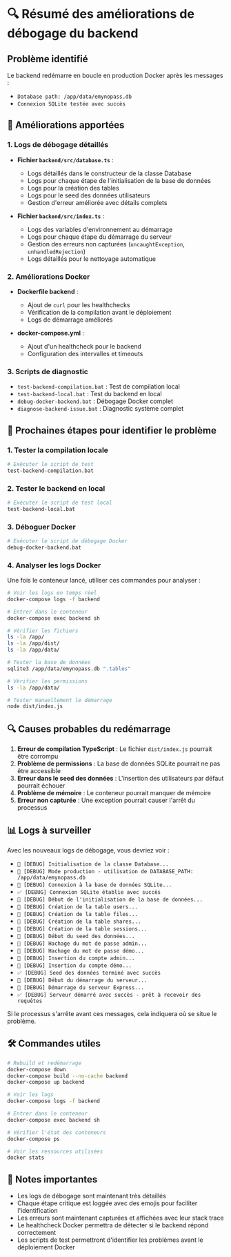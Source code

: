 # 🔍 Résumé des améliorations de débogage du backend

## Problème identifié
Le backend redémarre en boucle en production Docker après les messages :
- `Database path: /app/data/emynopass.db`
- `Connexion SQLite testée avec succès`

## 🔧 Améliorations apportées

### 1. Logs de débogage détaillés
- **Fichier `backend/src/database.ts`** :
  - Logs détaillés dans le constructeur de la classe Database
  - Logs pour chaque étape de l'initialisation de la base de données
  - Logs pour la création des tables
  - Logs pour le seed des données utilisateurs
  - Gestion d'erreur améliorée avec détails complets

- **Fichier `backend/src/index.ts`** :
  - Logs des variables d'environnement au démarrage
  - Logs pour chaque étape du démarrage du serveur
  - Gestion des erreurs non capturées (`uncaughtException`, `unhandledRejection`)
  - Logs détaillés pour le nettoyage automatique

### 2. Améliorations Docker
- **Dockerfile backend** :
  - Ajout de `curl` pour les healthchecks
  - Vérification de la compilation avant le déploiement
  - Logs de démarrage améliorés

- **docker-compose.yml** :
  - Ajout d'un healthcheck pour le backend
  - Configuration des intervalles et timeouts

### 3. Scripts de diagnostic
- `test-backend-compilation.bat` : Test de compilation local
- `test-backend-local.bat` : Test du backend en local
- `debug-docker-backend.bat` : Débogage Docker complet
- `diagnose-backend-issue.bat` : Diagnostic système complet

## 🚀 Prochaines étapes pour identifier le problème

### 1. Tester la compilation locale
```bash
# Exécuter le script de test
test-backend-compilation.bat
```

### 2. Tester le backend en local
```bash
# Exécuter le script de test local
test-backend-local.bat
```

### 3. Déboguer Docker
```bash
# Exécuter le script de débogage Docker
debug-docker-backend.bat
```

### 4. Analyser les logs Docker
Une fois le conteneur lancé, utiliser ces commandes pour analyser :

```bash
# Voir les logs en temps réel
docker-compose logs -f backend

# Entrer dans le conteneur
docker-compose exec backend sh

# Vérifier les fichiers
ls -la /app/
ls -la /app/dist/
ls -la /app/data/

# Tester la base de données
sqlite3 /app/data/emynopass.db ".tables"

# Vérifier les permissions
ls -la /app/data/

# Tester manuellement le démarrage
node dist/index.js
```

## 🔍 Causes probables du redémarrage

1. **Erreur de compilation TypeScript** : Le fichier `dist/index.js` pourrait être corrompu
2. **Problème de permissions** : La base de données SQLite pourrait ne pas être accessible
3. **Erreur dans le seed des données** : L'insertion des utilisateurs par défaut pourrait échouer
4. **Problème de mémoire** : Le conteneur pourrait manquer de mémoire
5. **Erreur non capturée** : Une exception pourrait causer l'arrêt du processus

## 📊 Logs à surveiller

Avec les nouveaux logs de débogage, vous devriez voir :
- `🔧 [DEBUG] Initialisation de la classe Database...`
- `🔧 [DEBUG] Mode production - utilisation de DATABASE_PATH: /app/data/emynopass.db`
- `🔧 [DEBUG] Connexion à la base de données SQLite...`
- `✅ [DEBUG] Connexion SQLite établie avec succès`
- `🔧 [DEBUG] Début de l'initialisation de la base de données...`
- `🔧 [DEBUG] Création de la table users...`
- `🔧 [DEBUG] Création de la table files...`
- `🔧 [DEBUG] Création de la table shares...`
- `🔧 [DEBUG] Création de la table sessions...`
- `🔧 [DEBUG] Début du seed des données...`
- `🔧 [DEBUG] Hachage du mot de passe admin...`
- `🔧 [DEBUG] Hachage du mot de passe démo...`
- `🔧 [DEBUG] Insertion du compte admin...`
- `🔧 [DEBUG] Insertion du compte démo...`
- `✅ [DEBUG] Seed des données terminé avec succès`
- `🔧 [DEBUG] Début du démarrage du serveur...`
- `🔧 [DEBUG] Démarrage du serveur Express...`
- `✅ [DEBUG] Serveur démarré avec succès - prêt à recevoir des requêtes`

Si le processus s'arrête avant ces messages, cela indiquera où se situe le problème.

## 🛠️ Commandes utiles

```bash
# Rebuild et redémarrage
docker-compose down
docker-compose build --no-cache backend
docker-compose up backend

# Voir les logs
docker-compose logs -f backend

# Entrer dans le conteneur
docker-compose exec backend sh

# Vérifier l'état des conteneurs
docker-compose ps

# Voir les ressources utilisées
docker stats
```

## 📝 Notes importantes

- Les logs de débogage sont maintenant très détaillés
- Chaque étape critique est loggée avec des emojis pour faciliter l'identification
- Les erreurs sont maintenant capturées et affichées avec leur stack trace
- Le healthcheck Docker permettra de détecter si le backend répond correctement
- Les scripts de test permettront d'identifier les problèmes avant le déploiement Docker

